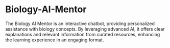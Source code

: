 # Biology-AI-Mentor
 The Biology AI Mentor is an interactive chatbot, providing personalized assistance with biology concepts. By leveraging advanced AI, it offers clear explanations and relevant information from curated resources, enhancing the learning experience in an engaging format.
